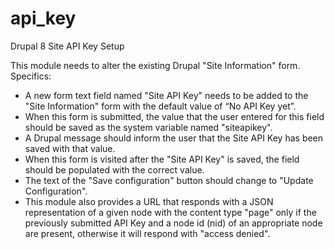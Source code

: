 # api_key

Drupal 8 Site API Key Setup

This module needs to alter the existing Drupal "Site Information" form. Specifics:

* A new form text field named "Site API Key" needs to be added to the "Site Information" form with the default value of “No API Key yet”.
* When this form is submitted, the value that the user entered for this field should be saved as the system variable named "siteapikey".
* A Drupal message should inform the user that the Site API Key has been saved with that value.
* When this form is visited after the "Site API Key" is saved, the field should be populated with the correct value.
* The text of the "Save configuration" button should change to "Update Configuration".
* This module also provides a URL that responds with a JSON representation of a given node with the content type "page" only if the previously submitted API Key and a node id (nid) of an appropriate node are present, otherwise it will respond with "access denied".
